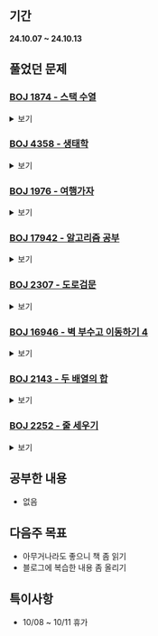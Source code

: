 ## 기간
**24.10.07 ~ 24.10.13**

## 풀었던 문제

### [BOJ 1874 - 스택 수열](https://www.acmicpc.net/problem/1874)
<details>
<summary>보기</summary> 

- 정보
    - Tier: Silver Ⅱ
    - Tag: stack

- 타임라인
    - Problem Open: 10/07 20:30
    - Tag Open: 10/07 20:30
    - Solve: 10/07 20:49

- 풀이
    - 스택을 활용하여 푸는 간단한 문제
    ```cpp
    int k = 1;
    for (int i = 0; i < N; i++) {
        cin >> num;
        while (1) {
            if (!stk.empty() && stk.top() == num) {
                stk.pop();
                ans += '-';
                break;
            } else if (k <= num){
                stk.push(k++);
                ans += '+';
            } else {
                cout << "NO";
                return 0;
            }
        }
    }
    ```

- 회고
    - 설계하자

</details>

### [BOJ 4358 - 생태학](https://www.acmicpc.net/problem/4358)
<details>
<summary>보기</summary> 

- 정보
    - Tier: Silver Ⅱ
    - Tag: hash_map

- 타임라인
    - Problem Open: 10/08 19:26
    - Tag Open: --/-- --:--
    - Solve: 10/08 19:36

- 풀이
    - 1. 해시맵 사용하여 나무가 입력받은 횟수 갱신
    - 2. 이름순으로 정렬
    - 3. 해당 나무의 개수 / 총 입력 개수 출력
    - 입력시 getline, 출력시 cout << fixed 사용

- 회고
    - map 정렬시 vector로 변경 후 정렬 (map 컨테이너는 STL sort로 정렬 불가능함.)
    - ```vector <pair <string, int>> vec(mp.begin(), mp.end()); ```

</details>

### [BOJ 1976 - 여행가자](https://www.acmicpc.net/problem/1976)
<details>
<summary>보기</summary> 

- 정보
    - Tier: Gold Ⅳ
    - Tag: union_find

- 타임라인
    - Problem Open: --/-- --:--
    - Tag Open: --/-- --:--
    - Solve: 10/09 12:18

- 풀이
    - union find를 사용하여 여행 계획에 속한 M개의 노드의 루트노드가 전부 같으면 YES, 아니면 NO

- 회고
    - union find 복습

</details>

### [BOJ 17942 - 알고리즘 공부](https://www.acmicpc.net/problem/17942)
<details>
<summary>보기</summary> 

- 정보
    - Tier: Gold Ⅰ
    - Tag: priority_queue, greedy

- 타임라인
    - Problem Open: --/-- --:--
    - Tag Open: --/-- --:--
    - Solve: 10/10 14:34

- 풀이
    - 알고리즘을 공부하는 데에 드는 M개의 cost의 최솟값들을 우선순위 큐로 뽑아낸다.
    - 우선순위 큐에서 cost를 뽑을 때, 이미 공부한 알고리즘이면 스킵하고, 공부하지 않았다면 이 알고리즘을 공부했을 때 줄어드는 다른 알고리즘을 cost값을 계산하여 다시 집어넣음.
    - 해당 방식이 가능한 이유는 구하는 정답이 M개의 cost들 중 최댓값을 구하는 것이기 때문. (누적되는 값이 아니다.)

- 회고
    - 중복으로 큐에 집어 넣을 때 방문처리 안해서 한번 틀렸었음. (중복처리 반드시 하자)

</details>

### [BOJ 2307 - 도로검문](https://www.acmicpc.net/problem/2307)
<details>
<summary>보기</summary> 

- 정보
    - Tier: Gold Ⅰ
    - Tag: dijkstra

- 타임라인
    - Problem Open: --/-- --:--
    - Tag Open: --/-- --:--
    - Solve: 10/10 15:27

- 풀이
    - ```cpp
      int dijkstra(int u, int v) {
        vector <int> dist(N + 1, INF);
        priority_queue <pair <int, int>> pq;
    
        dist[1] = 0;
        pq.push({0, 1});
    
        while (!pq.empty()) {
            int cur_cost = -pq.top().first;
            int cur_node = pq.top().second;
            pq.pop();
    
            if (cur_cost > dist[cur_node]) continue;
    
            for (auto &e : graph[cur_node]) {
                int nxt_cost = e.second + dist[cur_node];
                int nxt_node = e.first;
                
                if ((nxt_node == u && cur_node == v) || (nxt_node == v && cur_node == u)) continue;
                
                if (nxt_cost < dist[nxt_node]) {
                    dist[nxt_node] = nxt_cost;
                    pq.push({-nxt_cost, nxt_node});
                    if (u == 0 && v == 0) check_edge.push_back({cur_node, nxt_node});
                }
            }
        }
    
        return dist[N];
      }
      ```
      
    - u와 v를 잇는 에지를 검문한다고 했을 때, 매개변수로 (u, v)를 넣어 다익스트라를 사용 시 해당 에지는 스킵하는 형태로 변형
    - 검문하는 에지가 없다면, 실제로는 없는 노드 (ex. 0)를 매개변수로 넣어 사용
    - (0, 0)을 매개변수로 넣는다면 최단 경로가 갱신된 에지들을 check_edge라는 vector에 push
    - 해당 다익스트라 함수를 사용하여 `check_edge에 저장된 에지들을 각각 검문했을 때 최단경로의 최댓값` - `검문이 없을 때 최단경로`가 정답 (물론 무한대의 경우도 체크하여 -1이 나올 경우도 대비)

- 회고
    - 모든 에지를 체크하지 않고, 원래 최단 경로에 활용된 에지만 체크하면 시간복잡도를 줄일 수 있다. (https://dmsvk01.tistory.com/98)
    - 위 테크닉을 생각하지 못하고 헤맸었던게 좀 아쉽다.

</details>

### [BOJ 16946 - 벽 부수고 이동하기 4](https://www.acmicpc.net/problem/16946)
<details>
<summary>보기</summary> 

- 정보
    - Tier: Gold Ⅱ
    - Tag: graph_traversal

- 타임라인
    - Problem Open: 10/12 22:00
    - Tag Open: --/-- --:--
    - Solve: 10/12 22:59

- 풀이
    - DFS로 풀이
    - 깡으로 탐색 돌려버리면 시간초과 나기 때문에 벽이 아닌 부분들(0)을 먼저 DFS 돌려서 지역화 (0 ~ K번 까지 locNum이라는 vector에 저장)
    - 각 지역의 크기는 memo라는 vector에 저장
    - 이후 벽들(1)을 하나씩 체크하여 (인접한 지역들의 크기들 + 1) % 10을 ans라는 vector에 저장 (이때 상하좌우 지역들이 중복을 확인하기 위하여 set 사용)

- 회고
    - input할때 int형으로 cin으로 받았다가 헤맸음. (값이 붙어있기 때문에 char형으로 받은 후 - '0' 처리)
    - 실제로는 ans에 mod10 처리 안하고, 출력시에 mod10 처리하여 출력

</details>

### [BOJ 2143 - 두 배열의 합](https://www.acmicpc.net/problem/2143)
<details>
<summary>보기</summary> 

- 정보
    - Tier: Gold Ⅲ
    - Tag: hash_set

- 타임라인
    - Problem Open: 10/13 18:00?
    - Tag Open: --/-- --:--
    - Solve: 10/13 18:17

- 풀이
    - A와 B의 누적합을 각각 저장한 후, 2중for문을 사용하여 각각의 subset의 누적합들을 subsetA_sums, subsetB_sums라는 해시맵에 저장
    - map.first == subset의 누적합, map.second == first가 나오는 경우의 수
    - 이후 for문을 사용하여 두 해시맵의 원소의 key값의 합이 $T$이면, 해당 원소의 value값을 서로 곱하여 long long형 변수인 answer에 더해나감.

- 회고
    - 정답의 크기를 조사하지 않아 오버플로우가 났었음. (long long형 사용해야 함)

</details>

### [BOJ 2252 - 줄 세우기](https://www.acmicpc.net/problem/2252)
<details>
<summary>보기</summary> 

- 정보
    - Tier: Gold Ⅲ
    - Tag: topological_sorting

- 타임라인
    - Problem Open: 10/13 18:20?
    - Tag Open: 10/13 19:45?
    - Solve: 10/13 19:03

- 풀이
    - 전형적인 위상정렬 문제이다.

- 회고
    - 근데 그 전형적인 위상정렬 문제인줄 모르고 해맸음. (다시 공부해야겠지?)

</details>

## 공부한 내용
- 없음

## 다음주 목표
- 아무거나라도 좋으니 책 좀 읽기
- 블로그에 복습한 내용 좀 올리기

## 특이사항
- 10/08 ~ 10/11 휴가
